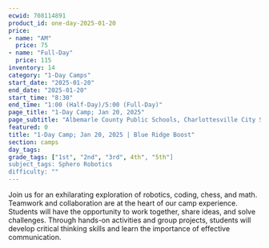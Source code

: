 ```yaml
---
ecwid: 708114891
product_id: one-day-2025-01-20
price:
- name: "AM"
  price: 75
- name: "Full-Day"
  price: 115
inventory: 14
category: "1-Day Camps"
start_date: "2025-01-20"
end_date: "2025-01-20"
start_time: "8:30"
end_time: "1:00 (Half-Day)/5:00 (Full-Day)"
page_title: "1-Day Camp; Jan 20, 2025"
page_subtitle: "Albemarle County Public Schools, Charlottesville City Schools, Peabody School"
featured: 0
title: "1-Day Camp; Jan 20, 2025 | Blue Ridge Boost"
section: camps
day_tags: 
grade_tags: ["1st", "2nd", "3rd", 4th", "5th"]
subject_tags: Sphero Robotics
difficulty: ""
---
```

Join us for an exhilarating exploration of robotics, coding, chess, and math. Teamwork and collaboration are at the heart of our camp experience. Students will have the opportunity to work together, share ideas, and solve challenges. Through hands-on activities and group projects, students will develop critical thinking skills and learn the importance of effective communication.
